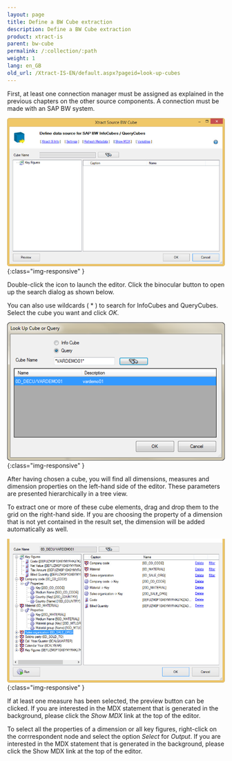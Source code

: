 ```yaml
---
layout: page
title: Define a BW Cube extraction
description: Define a BW Cube extraction
product: xtract-is
parent: bw-cube
permalink: /:collection/:path
weight: 1
lang: en_GB
old_url: /Xtract-IS-EN/default.aspx?pageid=look-up-cubes
---
```


First, at least one connection manager must be assigned as explained in the previous chapters on the other source components. A connection must be made with an SAP BW system.

![Bw-Cube-Data-Source](/img/content/Bw-Cube-Data-Source.jpg){:class="img-responsive" }

Double-click the icon to launch the editor. Click the binocular button to open up the search dialog as shown below.

You can also use wildcards ( * ) to search for InfoCubes and QueryCubes. Select the cube you want and click *OK*.

![Query-LookUp](/img/content/Query-LookUp.png){:class="img-responsive" }

After having chosen a cube, you will find all dimensions, measures and dimension properties on the left-hand side of the editor. These parameters are presented hierarchically in a tree view.

To extract one or more of these cube elements, drag and drop them to the grid on the right-hand side. If you are choosing the property of a dimension that is not yet contained in the result set, the dimension will be added automatically as well.

![Cube-Details](/img/content/Cube-Details.jpg){:class="img-responsive" }

If at least one measure has been selected, the preview button can be clicked. If you are interested in the MDX statement that is generated in the background, please click the *Show MDX* link at the top of the editor.

To select all the properties of a dimension or all key figures, right-click on the corrrespondent node and select the option *Select* for *Output*.
If you are interested in the MDX statement that is generated in the background, please click the Show MDX link at the top of the editor.